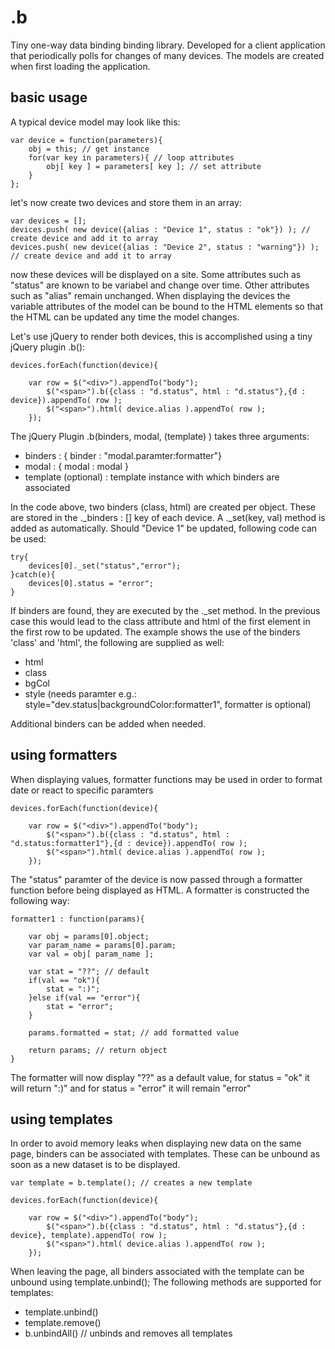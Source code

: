 # .b


Tiny one-way data binding binding library.
Developed for a client application that periodically polls for changes of many devices. The models are created when first loading the application.

## basic usage

A typical device model may look like this:

```
var device = function(parameters){
	obj = this; // get instance
	for(var key in parameters){ // loop attributes
		obj[ key ] = parameters[ key ]; // set attribute
	}
};
```

let's now create two devices and store them in an array:

```
var devices = [];
devices.push( new device({alias : "Device 1", status : "ok"}) ); // create device and add it to array
devices.push( new device({alias : "Device 2", status : "warning"}) ); // create device and add it to array
```

now these devices will be displayed on a site. Some attributes such as "status" are known to be variabel and change over time.
Other attributes such as "alias" remain unchanged. When displaying the devices the variable attributes of the model can be bound to the HTML elements
so that the HTML can be updated any time the model changes.

Let's use jQuery to render both devices, this is accomplished using a tiny jQuery plugin .b():

```
devices.forEach(function(device){
	
	var row = $("<div>").appendTo("body");
		$("<span>").b({class : "d.status", html : "d.status"},{d : device}).appendTo( row );
		$("<span>").html( device.alias ).appendTo( row );
	});	
```

The jQuery Plugin .b(binders, modal, (template) ) takes three arguments:

 - binders : { binder : "modal.paramter:formatter"}
 - modal : { modal : modal }
 - template (optional) : template instance with which binders are associated

In the code above, two binders (class, html) are created per object. These are stored in the ._binders : [] key of each device.
A ._set(key, val) method is added as automatically. Should "Device 1" be updated, following code can be used:

```
try{ 
	devices[0]._set("status","error");
}catch(e){
	devices[0].status = "error";
}
```

If binders are found, they are executed by the ._set method. In the previous case this would lead to the class attribute and html of the first element in the first row to be updated.
The example shows the use of the binders 'class' and 'html', the following are supplied as well:

- html
- class
- bgCol
- style (needs paramter e.g.: style="dev.status|backgroundColor:formatter1", formatter is optional)

Additional binders can be added when needed.

## using formatters

When displaying values, formatter functions may be used in order to format date or react to specific paramters

```
devices.forEach(function(device){
	
	var row = $("<div>").appendTo("body");
		$("<span>").b({class : "d.status", html : "d.status:formatter1"},{d : device}).appendTo( row );
		$("<span>").html( device.alias ).appendTo( row );
	});	
```
	
The "status" paramter of the device is now passed through a formatter function before being displayed as HTML. A formatter is constructed the following way:

```
formatter1 : function(params){
	
	var obj = params[0].object;
	var param_name = params[0].param;
	var val = obj[ param_name ];
	
	var stat = "??"; // default
	if(val == "ok"){
		stat = ":)";
	}else if(val == "error"){
		stat = "error";
	}
	
	params.formatted = stat; // add formatted value
	
	return params; // return object
}
```

The formatter will now display "??" as a default value, for status = "ok" it will return ":)" and for status = "error" it will remain "error"

## using templates

In order to avoid memory leaks when displaying new data on the same page, binders can be associated with templates.
These can be unbound as soon as a new dataset is to be displayed.

```
var template = b.template(); // creates a new template

devices.forEach(function(device){
	
	var row = $("<div>").appendTo("body");
		$("<span>").b({class : "d.status", html : "d.status"},{d : device}, template).appendTo( row );
		$("<span>").html( device.alias ).appendTo( row );
	});	
```
	
When leaving the page, all binders associated with the template can be unbound using template.unbind();
The following methods are supported for templates:

- template.unbind()
- template.remove()
- b.unbindAll() // unbinds and removes all templates

